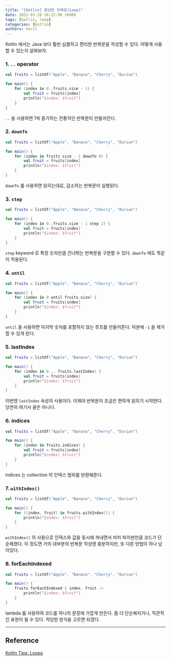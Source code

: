 ```yaml
---
title: "[Kotlin] 향상된 반복문(Loop)"
date: 2022-03-26 10:22:00 +0900
tags: [kotlin, loop]
categories: [Kotlin]
authors: haril
---
```


Kotlin 에서는 Java 보다 훨씬 심플하고 편리한 반복문을 작성할 수 있다. 어떻게 사용할 수 있는지 살펴보자.

### 1. `..` operator

```kotlin
val fruits = listOf("Apple", "Banana", "Cherry", "Durian")

fun main() {
    for (index in 0..fruits.size - 1) {
        val fruit = fruits[index]
        println("$index: $fruit")
    }
}
```

`..` 을 사용하면 1씩 증가하는 전통적인 반복문이 만들어진다.

<!-- truncate -->

### 2. `downTo`

```kotlin
val fruits = listOf("Apple", "Banana", "Cherry", "Durian")

fun main() {
    for (index in fruits.size - 1 downTo 0) {
        val fruit = fruits[index]
        println("$index: $fruit")
    }
}
```

`downTo` 를 사용하면 읽히는대로, 감소하는 반복문이 실행된다.

### 3. `step`

```kotlin
val fruits = listOf("Apple", "Banana", "Cherry", "Durian")

fun main() {
    for (index in 0..fruits.size - 1 step 2) {
        val fruit = fruits[index]
        println("$index: $fruit")
    }
}
```

`step` keyword 로 특정 숫자만큼 건너뛰는 반복문을 구현할 수 있다. `downTo` 에도 똑같이 적용된다.

### 4. `until`

```kotlin
val fruits = listOf("Apple", "Banana", "Cherry", "Durian")

fun main() {
    for (index in 0 until fruits.size) {
        val fruit = fruits[index]
        println("$index: $fruit")
    }
}
```

`until` 을 사용하면 마지막 숫자를 포함하지 않는 루프를 만들어준다. 덕분에 `-1` 을 제거할 수 있게 된다.

### 5. lastIndex

```kotlin
val fruits = listOf("Apple", "Banana", "Cherry", "Durian")

fun main() {
    for (index in 0 .. fruits.lastIndex) {
        val fruit = fruits[index]
        println("$index: $fruit")
    }
}
```

이번엔 `lastIndex` 속성의 사용이다. 이제야 반복문이 조금은 편하게 읽히기 시작한다. 당연히 여기서 끝은 아니다.

### 6. indices

```kotlin
val fruits = listOf("Apple", "Banana", "Cherry", "Durian")

fun main() {
    for (index in fruits.indices) {
        val fruit = fruits[index]
        println("$index: $fruit")
    }
}
```

indices 는 collection 의 인덱스 범위를 반환해준다.

### 7. `withIndex()`

```kotlin
val fruits = listOf("Apple", "Banana", "Cherry", "Durian")

fun main() {
    for ((index, fruit) in fruits.withIndex()) {
        println("$index: $fruit")
    }
}
```

`withIndex()` 의 사용으로 인덱스와 값을 동시에 꺼내면서 마치 파이썬만큼 코드가 단순해졌다. 이 정도면 거의 대부분의 반복문 작성엔 충분하지만, 또 다른 방법이 하나 남아있다.

### 8. forEachIndexed

```kotlin
val fruits = listOf("Apple", "Banana", "Cherry", "Durian")

fun main() {
    fruits.forEachIndexed { index, fruit ->
        println("$index: $fruit")
    }
}
```

lambda 를 사용하여 코드를 하나의 문장에 가깝게 만든다. 좀 더 단순해지거나, 직관적인 표현이 될 수 있다. 적당한 방식을 고르면 되겠다.

---

## Reference

[Kotlin Tips: Loops](https://www.youtube.com/watch?v=i-kyPp1qFBA)

